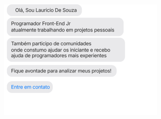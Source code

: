 
![](https://github.com/LauricioX/LauricioX/blob/main/chat.svg)



<!--

<div>

<a href="https://github.com/LauriciX/github-readme-activity-graph"><img alt="
Gráfico de Contribuição da Levy Cotech" src="https://activity-graph.herokuapp.com/graph?username=LauricioX&bg_color=0d1117&color=58a6ff&line=56d364&point=FFFFFF&hide_border=false" /></a>


 <img height="180em" src="https://github-readme-stats.vercel.app/api/top-langs/?username=LauricioX&layout=compact&langs_count=7&theme=cobalt"/>
 <img height="180em" src="https://github-readme-stats.vercel.app/api?username=LauricioX&show_icons=true&theme=cobalt&include_all_commits=true&count_private=true"/> 
 </div>

-->

